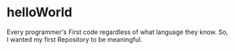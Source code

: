 # helloWorld

Every programmer's First code regardless of what language they know. So, I wanted my first Repository to be meaningful.
